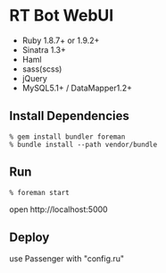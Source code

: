 RT Bot WebUI
============

* Ruby 1.8.7+ or 1.9.2+
* Sinatra 1.3+
* Haml
* sass(scss)
* jQuery
* MySQL5.1+ / DataMapper1.2+


Install Dependencies
--------------------

    % gem install bundler foreman
    % bundle install --path vendor/bundle


Run
---

    % foreman start

open http://localhost:5000


Deploy
------
use Passenger with "config.ru"
